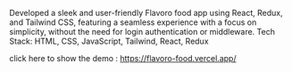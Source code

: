 Developed a sleek and user-friendly Flavoro food app using React, Redux, and Tailwind CSS, featuring a seamless experience with a focus on simplicity, without the need for login authentication or middleware.
Tech Stack:
HTML, CSS, JavaScript, Tailwind, React, Redux

click here to show the demo : https://flavoro-food.vercel.app/
